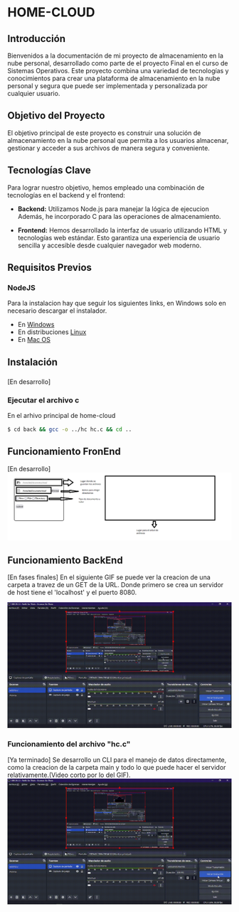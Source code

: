 # HOME-CLOUD

## Introducción

Bienvenidos a la documentación de mi proyecto de almacenamiento en la nube personal, desarrollado como parte de el proyecto Final en el curso de Sistemas Operativos. Este proyecto combina una variedad de tecnologías y conocimientos para crear una plataforma de almacenamiento en la nube personal y segura que puede ser implementada y personalizada por cualquier usuario.
## Objetivo del Proyecto

El objetivo principal de este proyecto es construir una solución de almacenamiento en la nube personal que permita a los usuarios almacenar, gestionar y acceder a sus archivos de manera segura y conveniente. 

## Tecnologías Clave

Para lograr nuestro objetivo, hemos empleado una combinación de tecnologías en el backend y el frontend:

- **Backend:** Utilizamos Node.js para manejar la lógica de ejecucion  Además, he incorporado C para las operaciones de almacenamiento.

- **Frontend:** Hemos desarrollado la interfaz de usuario utilizando HTML y tecnologías web estándar. Esto garantiza una experiencia de usuario sencilla y accesible desde cualquier navegador web moderno.

## Requisitos Previos

### NodeJS
Para la instalacion hay que seguir los siguientes links, en Windows solo en necesario descargar el instalador.
- En [Windows](https://nodejs.org/en/download)
- En distribuciones [Linux](https://nodejs.org/en/download)
- En [Mac OS](https://gist.github.com/tomysmile/da3cb8194ec8f0e4df86)

## Instalación
### 
[En desarrollo]
### Ejecutar el archivo c
En el arhivo principal de home-cloud
``` bash
$ cd back && gcc -o ../hc hc.c && cd ..
```
## Funcionamiento FronEnd

[En desarrollo]
![Imagen Local](imagenes/1.png)

## Funcionamiento BackEnd

[En fases finales] En el siguiente GIF se puede ver la creacion de una carpeta a travez de un GET de la URL. Donde primero se crea un servidor de host tiene el 'localhost' y el puerto 8080.

![Imagen Local](imagenes/2.gif)

### Funcionamiento del archivo "hc.c"

[Ya terminado] Se desarrollo un CLI para el manejo de datos directamente, como la creacion de la carpeta main y todo lo que puede hacer el servidor relativamente.(Video corto por lo del GIF).
![Imagen Local](imagenes/3.gif)